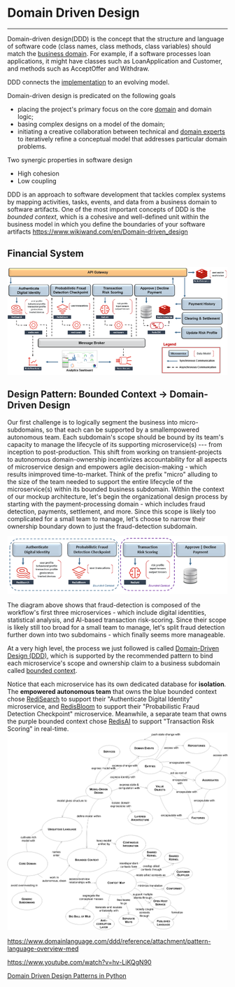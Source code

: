# Domain Driven Design

---

Domain-driven design(DDD) is the concept that the structure and language of software code (class names, class methods, class variables) should match the [business domain](https://www.wikiwand.com/en/Business_domain). For example, if a software processes loan applications, it might have classes such as LoanApplication and Customer, and methods such as AcceptOffer and Withdraw.

DDD connects the [implementation](https://www.wikiwand.com/en/Implementation) to an evolving model.

Domain-driven design is predicated on the following goals

- placing the project's primary focus on the core [domain](https://www.wikiwand.com/en/Domain_(software_engineering)) and domain logic;
- basing complex designs on a model of the domain;
- initiating a creative collaboration between technical and [domain experts](https://www.wikiwand.com/en/Domain_expert) to iteratively refine a conceptual model that addresses particular domain problems.

Two synergic properties in software design

- High cohesion
- Low coupling

DDD is an approach to software development that tackles complex systems by mapping activities, tasks, events, and data from a business domain to software artifacts. One of the most important concepts of DDD is the *bounded context*, which is a cohesive and well-defined unit within the business model in which you define the boundaries of your software artifacts
<https://www.wikiwand.com/en/Domain-driven_design>

## Financial System

![image](media/Microservice-Architecture_Domain-Driven-Design-image1.png)

## Design Pattern: Bounded Context -> Domain-Driven Design

Our first challenge is to logically segment the business into micro-subdomains, so that each can be supported by a smallempowered autonomous team. Each subdomain's scope should be bound by its team's capacity to manage the lifecycle of its supporting microservice(s) --- from inception to post-production. This shift from working on transient-projects to autonomous domain-ownership incentivizes accountability for all aspects of microservice design and empowers agile decision-making - which results inimproved time-to-market.
Think of the prefix "micro" alluding to the size of the team needed to support the entire lifecycle of the microservice(s) within its bounded business subdomain.
Within the context of our mockup architecture, let's begin the organizational design process by starting with the payment-processing domain - which includes fraud detection, payments, settlement, and more. Since this scope is likely too complicated for a small team to manage, let's choose to narrow their ownership boundary down to just the fraud-detection subdomain.

![image](media/Microservice-Architecture_Domain-Driven-Design-image2.png)

The diagram above shows that fraud-detection is composed of the workflow's first three microservices - which include digital identities, statistical analysis, and AI-based transaction risk-scoring. Since their scope is likely still too broad for a small team to manage, let's split fraud detection further down into two subdomains - which finally seems more manageable.

At a very high level, the process we just followed is called [Domain-Driven Design (DDD)](https://dddcommunity.org/learning-ddd/what_is_ddd/), which is supported by the recommended pattern to bind each microservice's scope and ownership claim to a business subdomain called [bounded context](https://martinfowler.com/bliki/BoundedContext.html).

Notice that each microservice has its own dedicated database for **isolation**. The **empowered autonomous team** that owns the blue bounded context chose [RediSearch](https://redislabs.com/modules/redis-search/) to support their "Authenticate Digital Identity" microservice, and [RedisBloom](https://redislabs.com/modules/redis-bloom/) to support their "Probabilistic Fraud Detection Checkpoint" microservice. Meanwhile, a separate team that owns the purple bounded context chose [RedisAI](https://redislabs.com/modules/redis-ai/) to support "Transaction Risk Scoring" in real-time.
![image](media/Microservice-Architecture_Domain-Driven-Design-image3.png)

<https://www.domainlanguage.com/ddd/reference/attachment/pattern-language-overview-med>

<https://www.youtube.com/watch?v=hv-LiKQgN90>

[Domain Driven Design Patterns in Python](https://youtu.be/v0wBmQq8qcA)
